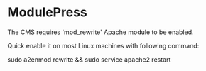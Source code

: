# ModulePress

The CMS requires 'mod_rewrite' Apache module to be enabled.

Quick enable it on most Linux machines with following command:

sudo a2enmod rewrite && sudo service apache2 restart
